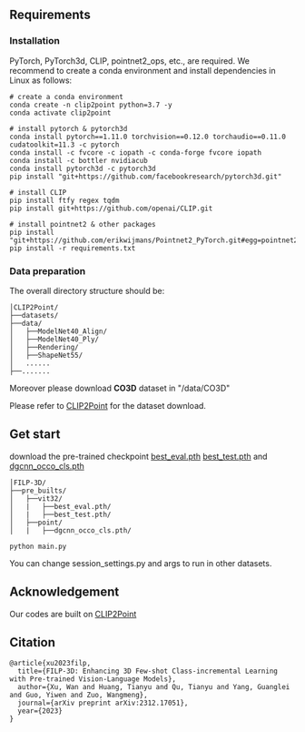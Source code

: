 ## Requirements

### Installation

PyTorch, PyTorch3d, CLIP, pointnet2_ops, etc., are required. We recommend to create a conda environment and install dependencies in Linux as follows:

```
# create a conda environment
conda create -n clip2point python=3.7 -y
conda activate clip2point

# install pytorch & pytorch3d
conda install pytorch==1.11.0 torchvision==0.12.0 torchaudio==0.11.0 cudatoolkit=11.3 -c pytorch
conda install -c fvcore -c iopath -c conda-forge fvcore iopath
conda install -c bottler nvidiacub
conda install pytorch3d -c pytorch3d
pip install "git+https://github.com/facebookresearch/pytorch3d.git"

# install CLIP
pip install ftfy regex tqdm
pip install git+https://github.com/openai/CLIP.git

# install pointnet2 & other packages
pip install "git+https://github.com/erikwijmans/Pointnet2_PyTorch.git#egg=pointnet2_ops&subdirectory=pointnet2_ops_lib"
pip install -r requirements.txt
```

### Data preparation

The overall directory structure should be:

```
│CLIP2Point/
├──datasets/
├──data/
│   ├──ModelNet40_Align/
│   ├──ModelNet40_Ply/
│   ├──Rendering/
│   ├──ShapeNet55/
│   ......
├──.......
```

Moreover please download **CO3D** dataset in "/data/CO3D"

Please refer to [CLIP2Point](https://github.com/tyhuang0428/CLIP2Point) for the dataset download.

## Get start

download the pre-trained checkpoint [best_eval.pth](https://drive.google.com/file/d/1ZAnIANNMqRRRmaVtk8Kp93s_NkGU51zv/view?usp=sharing)  [best_test.pth](https://drive.google.com/file/d/1Jr1yXOu1yKmMs8K7XD8FnttPRHnZOZHx/view?usp=sharing) and  [dgcnn_occo_cls.pth](https://drive.google.com/file/d/1EG7zh8J_IE4rN9aNb_z7ePkAIwD9SwfB/view?usp=drive_link)

```
│FILP-3D/
├──pre_builts/
│   ├──vit32/
│   |	├──best_eval.pth/
│   |	├──best_test.pth/
│   ├──point/
│   |	├──dgcnn_occo_cls.pth/
```

```
python main.py
```

You can change session_settings.py and args to run in other datasets.

## Acknowledgement
Our codes are built on [CLIP2Point](https://github.com/tyhuang0428/CLIP2Point)

## Citation
```
@article{xu2023filp,
  title={FILP-3D: Enhancing 3D Few-shot Class-incremental Learning with Pre-trained Vision-Language Models},
  author={Xu, Wan and Huang, Tianyu and Qu, Tianyu and Yang, Guanglei and Guo, Yiwen and Zuo, Wangmeng},
  journal={arXiv preprint arXiv:2312.17051},
  year={2023}
}
```
